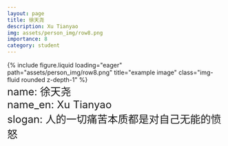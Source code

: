 ```yaml
---
layout: page
title: 徐天尧
description: Xu Tianyao
img: assets/person_img/row8.png
importance: 8
category: student
---
```


<div class="row justify-content-center">
    <div class="col-4 mt-3 mt-md-0">
        {% include figure.liquid loading="eager" path="assets/person_img/row8.png" title="example image" class="img-fluid rounded z-depth-1" %}
    </div>
</div>

<font size="5">
    name: 徐天尧<br>
    name_en: Xu Tianyao<br>
    slogan: 人的一切痛苦本质都是对自己无能的愤怒<br>
</font>
